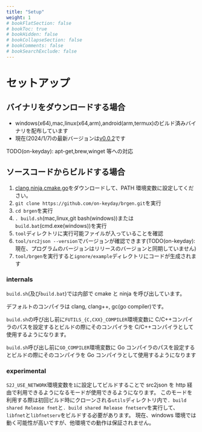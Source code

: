 ```yaml
---
title: "Setup"
weight: 1
# bookFlatSection: false
# bookToc: true
# bookHidden: false
# bookCollapseSection: false
# bookComments: false
# bookSearchExclude: false
---
```


# セットアップ

## バイナリをダウンロードする場合

- windows(x64),mac,linux(x64,arm),android(arm,termux)のビルド済みバイナリを配布しています
- 現在(2024/1/7)の最新バージョンは[v0.0.2](https://github.com/on-keyday/brgen/releases/tag/v0.0.2)です

TODO(on-keyday): apt-get,brew,winget 等への対応

## ソースコードからビルドする場合

1. [clang](https://releases.llvm.org/download.html),[ninja](https://github.com/ninja-build/ninja/releases),[cmake](https://cmake.org/download/),[go](https://go.dev/dl/)をダウンロードして、PATH 環境変数に設定してください。
2. `git clone https://github.com/on-keyday/brgen.git`を実行
3. `cd brgen`を実行
4. `. build.sh`(mac,linux,git bash(windows))または`build.bat`(cmd.exe(windows))を実行
5. `tool`ディレクトリに実行可能ファイルが入っていることを確認
6. `tool/src2json --version`でバージョンが確認できます(TODO(on-keyday):現在、プログラムのバージョンはリリースのバージョンと同期していません)
7. `tool/brgen`を実行すると`ignore/example`ディレクトリにコードが生成されます

### internals

`build.sh`(及び`build.bat`)では内部で cmake と ninja を呼び出しています。

デフォルトのコンパイラは clang, clang++, gc(go compiler)です。

`build.sh`の呼び出し前に`FUTILS_{C,CXX}_COMPILER`環境変数に C/C++コンパイラのパスを設定するとビルドの際にそのコンパイラを C/C++コンパイラとして使用するようになります。

`build.sh`呼び出し前に`GO_COMPILER`環境変数に Go コンパイラのパスを設定するとビルドの際にそのコンパイラを Go コンパイラとして使用するようになります

### experimental

`S2J_USE_NETWORK`環境変数を`1`に設定してビルドすることで src2json を http 経由で利用できるようになるモードが使用できるようになります。
このモードを利用する際は初回ビルド時にクローンされる`utils`ディレクトリ内で`. build shared Release fnet`と`. build shared Release fnetserv`を実行して、`libfnet`と`libfnetserv`をビルドする必要があります。
現在、windows 環境では動く可能性が高いですが、他環境での動作は保証されません。
